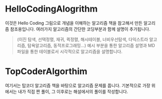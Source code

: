 # HelloCodingAlogrithm

이것은 Hello Coding 그림으로 개념을 이해하는 알고리즘 책을 참고해서 만든 알고리즘 참조용입니다.
여러가지 알고리즘의 간단한 코딩부분과 함께 설명이 추가됩니다.
> (이진 탐색, 선택정렬, 재귀, 퀵정렬, 해시테이블, 너비우선탐색, 다익스트라 알고리즘, 탐욕알고리즘, 동적프로그래밍...)
> 예시 부분을 통한 알고리즘 설명과 MD파일을 통한 테이블로서 시각적으로 알고리즘을 설명합니다.


# TopCoderAlgorthim

여기서는 탑코더 알고리즘 책을 바탕으로 알고리즘 문제를 풉니다.
기본적으로 가장 위에서는 내가 직접 짠 풀이, 그 이후로는 해설에서의 풀이를 작성합니다.


